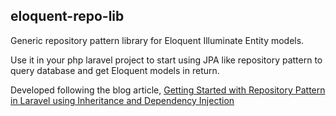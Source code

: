 ## eloquent-repo-lib

Generic repository pattern library for Eloquent Illuminate Entity models.

Use it in your php laravel project to start using JPA like repository pattern to query database and get Eloquent models in return.

Developed following the blog article,
[Getting Started with Repository Pattern in Laravel using Inheritance and Dependency Injection](https://dev.to/carlomigueldy/getting-started-with-repository-pattern-in-laravel-using-inheritance-and-dependency-injection-2ohe)
